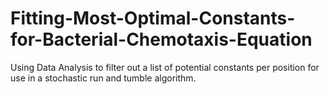 # Fitting-Most-Optimal-Constants-for-Bacterial-Chemotaxis-Equation
Using Data Analysis to filter out a list of potential constants per position for use in a stochastic run and tumble algorithm.
